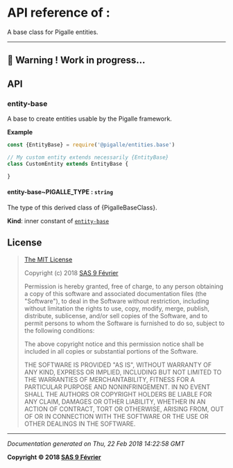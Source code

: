 # API reference of :

A base class for Pigalle entities.

---
&#x1F34E; **__Warning !__ Work in progress...**
---
## API

<a name="module_entity-base"></a>

### entity-base
A base to create entities usable by the Pigalle framework.

**Example**  
```js
const {EntityBase} = require('@pigalle/entities.base')

// My custom entity extends necessarily {EntityBase}
class CustomEntity extends EntityBase {

}
```
<a name="module_entity-base..PIGALLE_TYPE"></a>

#### entity-base~PIGALLE_TYPE : <code>string</code>
The type of this derived class of {PigalleBaseClass}.

**Kind**: inner constant of [<code>entity-base</code>](#module_entity-base)  
## <a name="license"> License

>
> [The MIT License](https://opensource.org/licenses/MIT)
>
> Copyright (c) 2018 [SAS 9 Février](https://9fevrier.com/)
>
> Permission is hereby granted, free of charge, to any person obtaining a copy
> of this software and associated documentation files (the "Software"), to deal
> in the Software without restriction, including without limitation the rights
> to use, copy, modify, merge, publish, distribute, sublicense, and/or sell
> copies of the Software, and to permit persons to whom the Software is
> furnished to do so, subject to the following conditions:
>
> The above copyright notice and this permission notice shall be included in all
> copies or substantial portions of the Software.
>
> THE SOFTWARE IS PROVIDED "AS IS", WITHOUT WARRANTY OF ANY KIND, EXPRESS OR
> IMPLIED, INCLUDING BUT NOT LIMITED TO THE WARRANTIES OF MERCHANTABILITY,
> FITNESS FOR A PARTICULAR PURPOSE AND NONINFRINGEMENT. IN NO EVENT SHALL THE
>AUTHORS OR COPYRIGHT HOLDERS BE LIABLE FOR ANY CLAIM, DAMAGES OR OTHER
> LIABILITY, WHETHER IN AN ACTION OF CONTRACT, TORT OR OTHERWISE, ARISING FROM,
> OUT OF OR IN CONNECTION WITH THE SOFTWARE OR THE USE OR OTHER DEALINGS IN THE
> SOFTWARE.
>

***

_Documentation generated on Thu, 22 Feb 2018 14:22:58 GMT_

**Copyright &copy; 2018 [SAS 9 Février](https://9fevrier.com/)**

